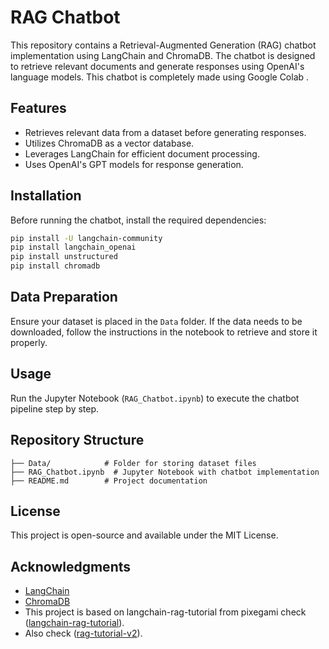 # RAG Chatbot

This repository contains a Retrieval-Augmented Generation (RAG) chatbot implementation using LangChain and ChromaDB. The chatbot is designed to retrieve relevant documents and generate responses using OpenAI's language models.
This chatbot is completely made using Google Colab .

## Features
- Retrieves relevant data from a dataset before generating responses.
- Utilizes ChromaDB as a vector database.
- Leverages LangChain for efficient document processing.
- Uses OpenAI's GPT models for response generation.

## Installation

Before running the chatbot, install the required dependencies:

```bash
pip install -U langchain-community
pip install langchain_openai
pip install unstructured
pip install chromadb
```

## Data Preparation
Ensure your dataset is placed in the `Data` folder. If the data needs to be downloaded, follow the instructions in the notebook to retrieve and store it properly.

## Usage
Run the Jupyter Notebook (`RAG_Chatbot.ipynb`) to execute the chatbot pipeline step by step.

## Repository Structure
```
├── Data/            # Folder for storing dataset files
├── RAG_Chatbot.ipynb  # Jupyter Notebook with chatbot implementation
├── README.md        # Project documentation
```

## License
This project is open-source and available under the MIT License.

## Acknowledgments
- [LangChain](https://github.com/hwchase17/langchain)
- [ChromaDB](https://github.com/chroma-core/chroma)
- This project is based on langchain-rag-tutorial from pixegami check ([langchain-rag-tutorial](https://github.com/pixegami/langchain-rag-tutorial)).
- Also check ([rag-tutorial-v2](https://github.com/pixegami/rag-tutorial-v2)).

